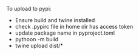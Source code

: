 To upload to pypi:

- Ensure build and twine installed
- check .pypirc file in home dir has access token
- update package name in pyproject.toml
- pythoon -m build
- twine upload dist/*
